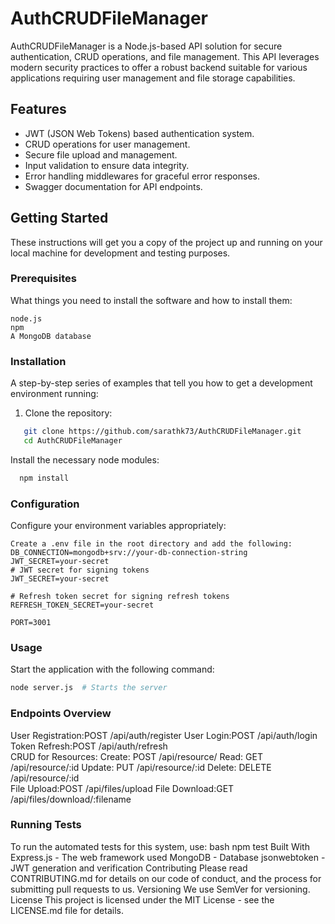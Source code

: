 # AuthCRUDFileManager

AuthCRUDFileManager is a Node.js-based API solution for secure authentication, CRUD operations, and file management. This API leverages modern security practices to offer a robust backend suitable for various applications requiring user management and file storage capabilities.

## Features

- JWT (JSON Web Tokens) based authentication system.
- CRUD operations for user management.
- Secure file upload and management.
- Input validation to ensure data integrity.
- Error handling middlewares for graceful error responses.
- Swagger documentation for API endpoints.

## Getting Started

These instructions will get you a copy of the project up and running on your local machine for development and testing purposes.

### Prerequisites

What things you need to install the software and how to install them:

```
node.js
npm
A MongoDB database
```
### Installation

A step-by-step series of examples that tell you how to get a development environment running:

1. Clone the repository:
```bash
   git clone https://github.com/sarathk73/AuthCRUDFileManager.git
   cd AuthCRUDFileManager


```
Install the necessary node modules:
 ```bash
   npm install
```


### Configuration

Configure your environment variables appropriately:
```plain
Create a .env file in the root directory and add the following:
DB_CONNECTION=mongodb+srv://your-db-connection-string
JWT_SECRET=your-secret
# JWT secret for signing tokens
JWT_SECRET=your-secret

# Refresh token secret for signing refresh tokens
REFRESH_TOKEN_SECRET=your-secret

PORT=3001
```

### Usage
Start the application with the following command:
```bash
node server.js  # Starts the server
```
### Endpoints Overview
User Registration:POST /api/auth/register
User Login:POST /api/auth/login
Token Refresh:POST /api/auth/refresh
<br/>
CRUD for Resources:
Create: POST /api/resource/
Read: GET /api/resource/:id
Update: PUT /api/resource/:id
Delete: DELETE /api/resource/:id
<br/>
File Upload:POST /api/files/upload
File Download:GET /api/files/download/:filename
### Running Tests
To run the automated tests for this system, use:
bash
npm test
Built With
Express.js - The web framework used
MongoDB - Database
jsonwebtoken - JWT generation and verification
Contributing
Please read CONTRIBUTING.md for details on our code of conduct, and the process for submitting pull requests to us.
Versioning
We use SemVer for versioning.
License
This project is licensed under the MIT License - see the LICENSE.md file for details.
